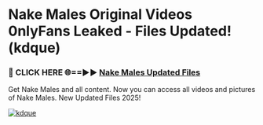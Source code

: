 # Nake Males Original Videos 0nlyFans Leaked - Files Updated! (kdque)

<h3>🔴 CLICK HERE 🌐==►► <a href="https://tinyurl.com/up5wt9bj" rel="nofollow">Nake Males Updated Files</a></h3>

Get Nake Males and all content. Now you can access all videos and pictures of Nake Males. New Updated Files 2025!

[![kdque](https://i.imgur.com/ABiUzMV.gif)](https://tinyurl.com/up5wt9bj)
